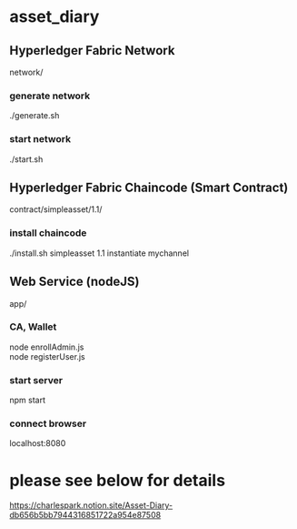 # asset_diary

## Hyperledger Fabric Network
network/
### generate network
./generate.sh
### start network
./start.sh

## Hyperledger Fabric Chaincode (Smart Contract)
contract/simpleasset/1.1/
### install chaincode
./install.sh simpleasset 1.1 instantiate mychannel

## Web Service (nodeJS)
app/
### CA, Wallet
node enrollAdmin.js<br>
node registerUser.js
### start server
npm start
### connect browser
localhost:8080

# please see below for details
https://charlespark.notion.site/Asset-Diary-db656b5bb7944316851722a954e87508
